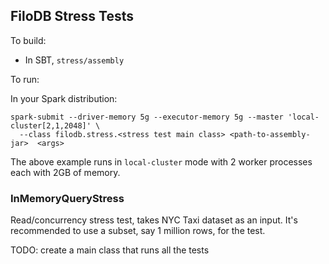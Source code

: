 ## FiloDB Stress Tests

To build:

* In SBT, `stress/assembly`

To run:

In your Spark distribution:

    spark-submit --driver-memory 5g --executor-memory 5g --master 'local-cluster[2,1,2048]' \
      --class filodb.stress.<stress test main class> <path-to-assembly-jar>  <args> 

The above example runs in `local-cluster` mode with 2 worker processes each with 2GB of memory.

### InMemoryQueryStress

Read/concurrency stress test, takes NYC Taxi dataset as an input.  It's recommended to use a subset, say 1 million rows, for the test.

TODO: create a main class that runs all the tests